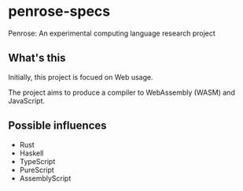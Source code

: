 # penrose-specs
Penrose: An experimental computing language research project

## What's this
Initially, this project is focued on Web usage.

The project aims to produce a compiler to WebAssembly (WASM) and JavaScript.

## Possible influences

- Rust
- Haskell
- TypeScript
- PureScript
- AssemblyScript
